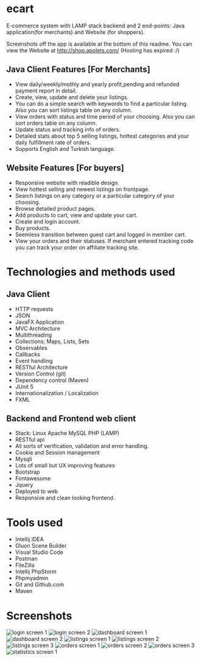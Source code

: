 # ecart
E-commerce system with LAMP stack backend and 2 end-points: Java application(for merchants) and Website (for shoppers).

Screenshots off the app is available at the bottom of this readme.
You can view the Website at http://shop.apolets.com/ (Hosting has expired :/)


## Java Client Features [For Merchants]
- View daily/weekly/mothly and yearly profit,pending and refunded payment report in detail.
- Create, view, update and delete your listings.
- You can do a simple search with keywords to find a particular listing. Also you can sort listings table on any column.
- View orders with status and time period of your choosing. Also you can sort orders table on any column.
- Update status and tracking info of orders.
- Detailed stats about top 5 selling listings, hottest categories and your daily fulfillment rate of orders.
- Supports English and Turkish language.

## Website Features [For buyers]
- Responsive website with readible design.
- View hottest selling and newest listings on frontpage.
- Search listings on any category or a particular category of your choosing.
- Browse detailed product pages.
- Add products to cart, view and update your cart.
- Create and login account.
- Buy products.
- Seemless transition between guest cart and logged in member cart.
- View your orders and their statuses. If merchant entered tracking code you can track your order on affiliate tracking site.


# Technologies and methods used
## Java Client
- HTTP requests
- JSON
- JavaFX Application 
- MVC Architecture
- Multithreading
- Collections; Maps, Lists, Sets
- Observables
- Callbacks
- Event handling
- RESTful Architecture
- Version Control (git)
- Dependency control (Maven)
- JUnit 5
- Internationalization / Localization
- FXML

## Backend and Frontend web client
- Stack: Linux Apache MySQL PHP (LAMP)
- RESTful api
- All sorts of verification, validation and error handling.
- Cookie and Session management
- Mysqli
- Lots of small but UX improving features
- Bootstrap
- Fontawesome
- Jquery
- Deployed to web
- Responsive and clean looking frontend.

# Tools used
- Intellij IDEA
- Gluon Scene Builder
- Visual Studio Code
- Postman
- FileZilla
- Intellij PhpStorm
- Phpmyadmin
- Git and Github.com
- Maven

# Screenshots

![login screen 1](https://raw.githubusercontent.com/e1337us3r/ecart/master/screenshots/login_1.PNG)
![login screen 2](https://raw.githubusercontent.com/e1337us3r/ecart/master/screenshots/login_2.PNG)
![dashboard screen 1](https://raw.githubusercontent.com/e1337us3r/ecart/master/screenshots/dashboard_!.PNG)
![dashboard screen 2](https://raw.githubusercontent.com/e1337us3r/ecart/master/screenshots/dashboard_2.PNG)
![listings screen 1](https://raw.githubusercontent.com/e1337us3r/ecart/master/screenshots/listings_1.PNG)
![listings screen 2](https://raw.githubusercontent.com/e1337us3r/ecart/master/screenshots/listings_2.PNG)
![listings screen 3](https://raw.githubusercontent.com/e1337us3r/ecart/master/screenshots/listings_3.PNG)
![orders screen 1](https://raw.githubusercontent.com/e1337us3r/ecart/master/screenshots/orders_1.png)
![orders screen 2](https://raw.githubusercontent.com/e1337us3r/ecart/master/screenshots/orders_2.png)
![orders screen 3](https://raw.githubusercontent.com/e1337us3r/ecart/master/screenshots/orders_3.png)
![statistics screen 1](https://raw.githubusercontent.com/e1337us3r/ecart/master/screenshots/stats_1.png)


